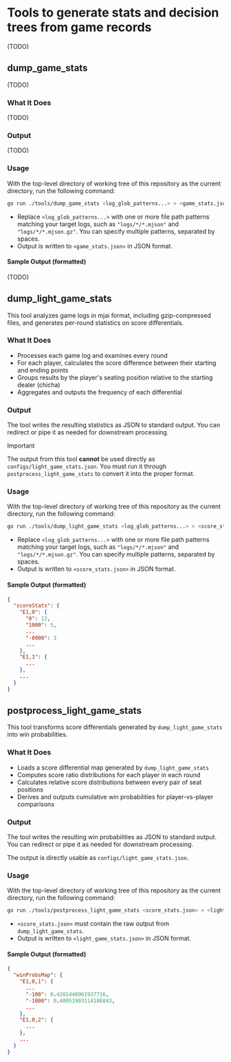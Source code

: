 # Tools to generate stats and decision trees from game records

(TODO)

## dump_game_stats

(TODO)

### What It Does

(TODO)

### Output

(TODO)

### Usage

With the top-level directory of working tree of this repository as the current directory, run the following command:

```sh
go run ./tools/dump_game_stats <log_glob_patterns...> > <game_stats.json>
```

- Replace `<log_glob_patterns...>` with one or more file path patterns matching your target logs, such as `"logs/*/*.mjson"` and `"logs/*/*.mjson.gz"`. You can specify multiple patterns, separated by spaces.
- Output is written to `<game_stats.json>` in JSON format.

#### Sample Output (formatted)

(TODO)

## dump_light_game_stats

This tool analyzes game logs in mjai format, including gzip-compressed files, and generates per-round statistics on score differentials.

### What It Does

- Processes each game log and examines every round
- For each player, calculates the score difference between their starting and ending points
- Groups results by the player's seating position relative to the starting dealer (chicha)
- Aggregates and outputs the frequency of each differential

### Output

The tool writes the resulting statistics as JSON to standard output.
You can redirect or pipe it as needed for downstream processing.

> [!IMPORTANT]
> The output from this tool **cannot** be used directly as `configs/light_game_stats.json`.
> You must run it through `postprocess_light_game_stats` to convert it into the proper format.

### Usage

With the top-level directory of working tree of this repository as the current directory, run the following command:

```sh
go run ./tools/dump_light_game_stats <log_glob_patterns...> > <score_stats.json>
```

- Replace `<log_glob_patterns...>` with one or more file path patterns matching your target logs, such as `"logs/*/*.mjson"` and `"logs/*/*.mjson.gz"`. You can specify multiple patterns, separated by spaces.
- Output is written to `<score_stats.json>` in JSON format.

#### Sample Output (formatted)

```json
{
  "scoreStats": {
    "E1,0": {
      "0": 12,
      "1000": 5,
      ...
      "-8000": 3
      ...
    },
    "E1,1": {
      ...
    },
    ...
  }
}
```

## postprocess_light_game_stats

This tool transforms score differentials generated by `dump_light_game_stats` into win probabilities.

### What It Does

- Loads a score differential map generated by `dump_light_game_stats`
- Computes score ratio distributions for each player in each round
- Calculates relative score distributions between every pair of seat positions
- Derives and outputs cumulative win probabilities for player-vs-player comparisons

### Output

The tool writes the resulting win probabilities as JSON to standard output.
You can redirect or pipe it as needed for downstream processing.

The output is directly usable as `configs/light_game_stats.json`.

### Usage

With the top-level directory of working tree of this repository as the current directory, run the following command:

```sh
go run ./tools/postprocess_light_game_stats <score_stats.json> > <light_game_stats.json>
```

- `<score_stats.json>` must contain the raw output from `dump_light_game_stats`.
- Output is written to `<light_game_stats.json>` in JSON format.

#### Sample Output (formatted)

```json
{
  "winProbsMap": {
    "E1,0,1": {
      ...
      "-100": 0.4201448961937716,
      "-1000": 0.40051903114186843,
      ...
    },
    "E1,0,2": {
      ...
    },
    ...
  }
}
```
